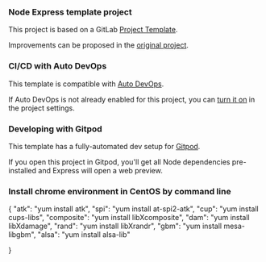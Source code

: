 <!-- @format -->

### Node Express template project

This project is based on a GitLab [Project Template](https://docs.gitlab.com/ee/gitlab-basics/create-project.html).

Improvements can be proposed in the [original project](https://gitlab.com/gitlab-org/project-templates/express).

### CI/CD with Auto DevOps

This template is compatible with [Auto DevOps](https://docs.gitlab.com/ee/topics/autodevops/).

If Auto DevOps is not already enabled for this project, you can [turn it on](https://docs.gitlab.com/ee/topics/autodevops/#enabling-auto-devops) in the project settings.

### Developing with Gitpod

This template has a fully-automated dev setup for [Gitpod](https://docs.gitlab.com/ee/integration/gitpod.html).

If you open this project in Gitpod, you'll get all Node dependencies pre-installed and Express will open a web preview.

### Install chrome environment in CentOS by command line

{
"atk": "yum install atk",
"spi": "yum install at-spi2-atk",
"cup": "yum install cups-libs",
"composite": "yum install libXcomposite",
"dam": "yum install libXdamage",
"rand": "yum install libXrandr",
"gbm": "yum install mesa-libgbm",
"alsa": "yum install alsa-lib"

}
